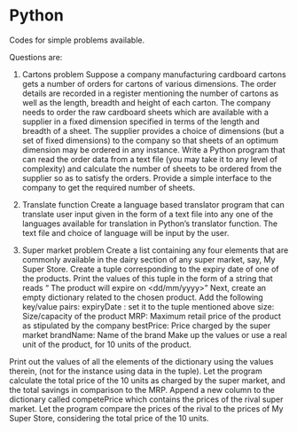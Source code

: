 # Python

Codes for simple problems available.

Questions are:

1. Cartons problem
Suppose a company manufacturing cardboard cartons gets a number of orders for cartons of various dimensions. 
The order details are recorded in a register mentioning the number of cartons as well as the length, breadth and height of each carton. 
The company needs to order the raw cardboard sheets which are available with a supplier in a fixed dimension specified in terms of the length and breadth of a sheet.
The supplier provides a choice of dimensions (but a set of fixed dimensions) to the company so that sheets of an optimum dimension may be ordered in any instance. 
Write a Python program that can read the order data from a text file (you may take it to any level of complexity) and calculate the number of sheets to be ordered from the supplier so as to satisfy the orders. 
Provide a simple interface to the company to get the required number of sheets.				

2. Translate function
Create a language based translator program that can translate user input given in the form of a text file into any one of the languages available for translation in Python’s translator function.
The text file and choice of language will be input by the user.
							
3. Super market problem
Create a list containing any four elements that are commonly available in the dairy section of any super market, say, My Super Store. Create a tuple corresponding to the expiry date of one of the products. Print the values of this tuple in the form of a string that reads “ The product will expire on <dd/mm/yyyy>”
Next, create an empty dictionary related to the chosen product. Add the following key/value pairs:
expiryDate : set it to the tuple mentioned above
size: Size/capacity of the product
MRP: Maximum retail price of the product as stipulated by the company
bestPrice: Price charged by the super market
brandName: Name of the brand
Make up the values or use a real unit of the product, for 10 units of the product.

Print out the values of all the elements of the dictionary using the values therein, (not for the instance using data in the tuple).
Let the program calculate the total price of the 10 units as charged by the super market, and the total savings in comparison to the MRP.
Append a new column to the dictionary called competePrice which contains the prices of the rival super market. Let the program compare the prices of the rival to the prices of My Super Store, considering the total price of the 10 units.




